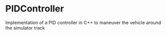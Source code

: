 # PIDController
Implementation of a PID controller in C++ to maneuver the vehicle around the simulator track
